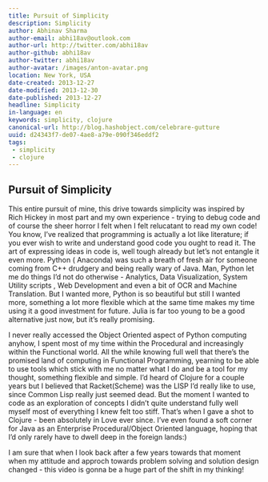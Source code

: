 ```yaml
---
title: Pursuit of Simplicity
description: Simplicity
author: Abhinav Sharma 
author-email: abhi18av@outlook.com
author-url: http://twitter.com/abhi18av
author-github: abhi18av
author-twitter: abhi18av
author-avatar: /images/anton-avatar.png
location: New York, USA
date-created: 2013-12-27
date-modified: 2013-12-30
date-published: 2013-12-27
headline: Simplicity
in-language: en
keywords: simplicity, clojure
canonical-url: http://blog.hashobject.com/celebrare-gutture
uuid: d24343f7-de07-4ae8-a79e-090f346eddf2
tags:
 - simplicity
 - clojure
---
```


## Pursuit of Simplicity 

This entire pursuit of mine, this drive towards simplicity was inspired by Rich Hickey in most part and my own experience - trying to debug code and of course the sheer horror I felt when I felt relucatant to read my own code! You know, I’ve realized that programming is actually a lot like literature; if you ever wish to write and understand good code you ought to read it. The art of expressing ideas in code is, well tough already but let’s not entangle it even more. Python ( Anaconda) was such a breath of fresh air for someone coming from C++ drudgery and being really wary of Java. Man, Python let me do things I’d not do otherwise - Analytics, Data Visualization, System Utility scripts , Web Development and even a bit of OCR and Machine Translation. But I wanted more, Python is so beautiful but still I wanted more, something a lot more flexible which at the same time makes my time using it a good investment for future. Julia is far too young to be a good alternative just now, but it’s really promising.

I never really accessed the Object Oriented aspect of Python computing anyhow, I spent most of my time within the Procedural and increasingly within the Functional world. All the while knowing full well that there’s the promised land of computing in Functional Programming, yearning to be able to use tools which stick with me no matter what I do and be a tool for my thought, something flexible and simple. I’d heard of Clojure for a couple years but I believed that Racket(Scheme) was the LISP I’d really like to use, since Common Lisp really just seemed dead. But the moment I wanted to code as an exploration of concepts I didn’t quite understand fully well myself most of everything I knew felt too stiff. That’s when I gave a shot to Clojure - been absolutely in Love ever since. I’ve even found a soft corner for Java as an Enterprise Procedural/Object Oriented language, hoping that I’d only rarely have to dwell deep in the foreign lands:)

I am sure that when I look back after a few years towards that moment when my attitude and approch towards problem solving and solution design changed - this video is gonna be a huge part of the shift in my thinking!


